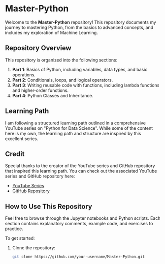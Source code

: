 # Master-Python

Welcome to the **Master-Python** repository! This repository documents my journey to mastering Python, from the basics to advanced concepts, and includes my exploration of Machine Learning.

## Repository Overview

This repository is organized into the following sections:

1. **Part 1**: Basics of Python, including variables, data types, and basic operations.
2. **Part 2**: Conditionals, loops, and logical operators.
3. **Part 3**: Writing reusable code with functions, including lambda functions and higher-order functions.
4. **Part 4**: Python Classes and Inheritance.



## Learning Path

I am following a structured learning path outlined in a comprehensive YouTube series on "Python for Data Science". While some of the content here is my own, the learning path and structure are inspired by this excellent series.

## Credit
Special thanks to the creator of the YouTube series and GitHub repository that inspired this learning path. You can check out the associated YouTube series and GitHub repository here:
  
- [YouTube Series](https://www.youtube.com/watch?v=yGN28LY5VuA&list=PPSV)
- [GitHub Repository](https://github.com/nicknochnack/PythonForDataScience)

## How to Use This Repository

Feel free to browse through the Jupyter notebooks and Python scripts. Each section contains explanatory comments, example code, and exercises to practice.

To get started:
1. Clone the repository:
   ```bash
   git clone https://github.com/your-username/Master-Python.git
